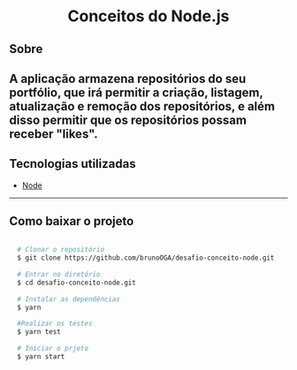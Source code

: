 <h1 align="center">Conceitos do Node.js</h1>

## Sobre 
A aplicação armazena repositórios do seu portfólio, que irá permitir a criação, 
listagem, atualização e remoção dos repositórios, e além disso permitir que os repositórios possam receber "likes".
---
## Tecnologias utilizadas
- [Node](https://nodejs.org/en/)
---
## Como baixar o projeto 

```bash
  
  # Clonar o repositório
  $ git clone https://github.com/brunoOGA/desafio-conceito-node.git
  
  # Entrar no diretório
  $ cd desafio-conceito-node.git
  
  # Instalar as dependências
  $ yarn
  
  #Realizar os testes
  $ yarn test
  
  # Iniciar o prjeto
  $ yarn start
  
```
